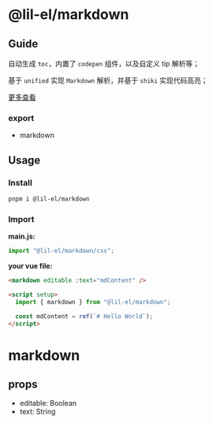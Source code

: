 # @lil-el/markdown

## Guide

自动生成 `toc`，内置了 `codepen` 组件，以及自定义 tip 解析等；

基于 `unified` 实现 `Markdown` 解析，并基于 `shiki` 实现代码高亮；

[更多查看](./src/doc/demo.md)

### export

- markdown

## Usage

### Install

```bash
pnpm i @lil-el/markdown
```

### Import

**main.js:**

```javascript
import "@lil-el/markdown/css";
```

**your vue file:**

```html
<markdown editable :text="mdContent" />

<script setup>
  import { markdown } from "@lil-el/markdown";

  const mdContent = ref(`# Hello World`);
</script>
```

# markdown

## props

- editable: Boolean
- text: String
